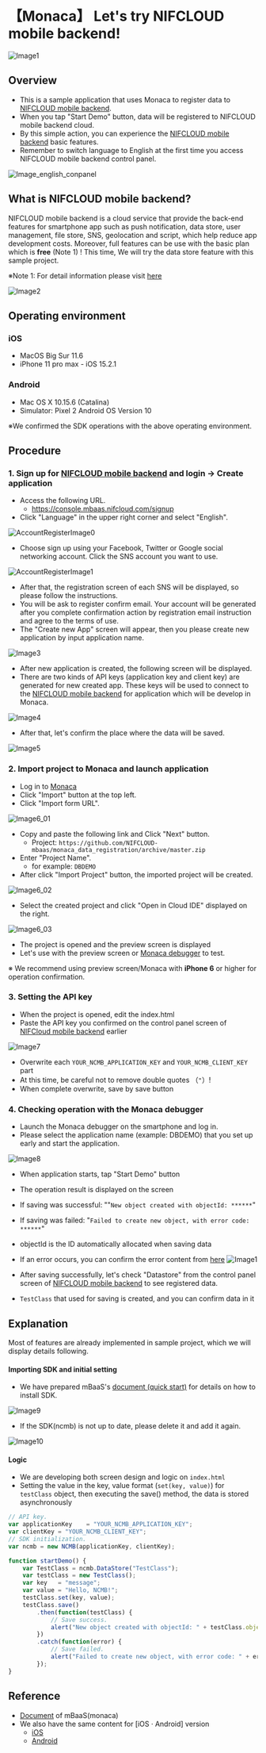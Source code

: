 # 【Monaca】 Let's try NIFCLOUD mobile backend!
![Image1](/readme-img/001_en.png)

<!-- PJ Update 2020/05/07 -->
<!-- JS SDK Ver. 3.0.2 -->

## Overview
* This is a sample application that uses Monaca to register data to [NIFCLOUD mobile backend](https://mbaas.nifcloud.com/en).
* When you tap "Start Demo" button, data will be registered to NIFCLOUD mobile backend cloud.
* By this simple action, you can experience the  [NIFCLOUD mobile backend](https://mbaas.nifcloud.com/en) basic features.
* Remember to switch language to English at the first time you access NIFCLOUD mobile backend control panel.

![Image_english_conpanel](/readme-img/inforblog_engconpane.jpg)

## What is NIFCLOUD mobile backend?
NIFCLOUD mobile backend is a cloud service that provide the back-end features for smartphone app such as push notification, data store, user management, file store, SNS, geolocation and script, which help reduce app development costs. Moreover, full features can be use with the basic plan which is  **free** (Note 1) !
This time, We will try the data store feature with this sample project.

※Note 1: For detail information please visit [here](https://mbaas.nifcloud.com/en)

![Image2](/readme-img/002_en.png)

## Operating environment
### iOS

* MacOS Big Sur 11.6
* iPhone 11 pro max - iOS 15.2.1

### Android

* Mac OS X 10.15.6 (Catalina)
* Simulator: Pixel 2 Android OS Version 10

※We confirmed the SDK operations with the above operating environment.


## Procedure
### 1. Sign up for [NIFCLOUD mobile backend](https://mbaas.nifcloud.com/en) and login → Create application

* Access the following URL.
  * https://console.mbaas.nifcloud.com/signup
* Click "Language" in the upper right corner and select "English".

![AccountRegisterImage0](/readme-img/account_register_001.png)

* Choose sign up using your Facebook, Twitter or Google social networking account. Click the SNS account you want to use.

![AccountRegisterImage1](/readme-img/account_register_002.png)

* After that, the registration screen of each SNS will be displayed, so please follow the instructions.
* You will be ask to register confirm email. Your account will be generated after you complete confirmation action by registration email instruction and agree to the terms of use.
* The "Create new App" screen will appear, then you please create new application by input application name.

![Image3](/readme-img/003_en.png)

* After new application is created, the following screen will be displayed.
* There are two kinds of API keys (application key and client key) are generated for new created app. These keys will be used to connect to the [NIFCLOUD mobile backend](https://mbaas.nifcloud.com/en) for application which will be develop in Monaca.

![Image4](/readme-img/004_en.png)

* After that, let's confirm the place where the data will be saved.

![Image5](/readme-img/005_en.png)

### 2. Import project to Monaca and launch application

* Log in to [Monaca](https://monaca.io/)
* Click "Import" button at the top left.
* Click "Import form URL".

![Image6_01](/readme-img/006_en_01.png)

* Copy and paste the following link and Click "Next" button.
  * Project: `https://github.com/NIFCLOUD-mbaas/monaca_data_registration/archive/master.zip`
* Enter "Project Name".
  * for example: `DBDEMO`
* After click "Import Project" button, the imported project will be created.

![Image6_02](/readme-img/006_en_02.png)

* Select the created project and click "Open in Cloud IDE" displayed on the right.

![Image6_03](/readme-img/006_en_03.png)

* The project is opened and the preview screen is displayed
* Let's use with the preview screen or [Monaca debugger](https://monaca.io/debugger.html) to test.

※ We recommend using preview screen/Monaca with __iPhone 6__ or higher for operation confirmation.

### 3. Setting the API key

* When the project is opened, edit the index.html
* Paste the API key you confirmed on the control panel screen of [NIFCloud mobile backend](https://mbaas.nifcloud.com/en) earlier

![Image7](/readme-img/007_en.png)

* Overwrite each `YOUR_NCMB_APPLICATION_KEY` and `YOUR_NCMB_CLIENT_KEY` part
* At this time, be careful not to remove double quotes （`"`）!
* When complete overwrite, save by save button

### 4. Checking operation with the Monaca debugger
* Launch the Monaca debugger on the smartphone and log in.
* Please select the application name (example: DBDEMO) that you set up early and start the application.

![Image8](/readme-img/008.png)

* When application starts, tap "Start Demo" button
* The operation result is displayed on the screen
* If saving was successful: ""`New object created with objectId: ******`"
* If saving was failed: "`Failed to create new object, with error code: ******`"
* objectId is the ID automatically allocated when saving data
* If an error occurs, you can confirm the error content from [here](https://mbaas.nifcloud.com/doc/current/rest/common/error.html)
![Image1](/readme-img/001_en.png)

* After saving successfully, let's check "Datastore" from the control panel screen of [NIFCLOUD mobile backend](https://mbaas.nifcloud.com/en) to see registered data.
* `TestClass` that used for saving is created, and you can confirm data in it

## Explanation
Most of features are already implemented in sample project, which we will display details following.

#### Importing SDK and initial setting
 * We have prepared mBaaS's [document (quick start)](https://mbaas.nifcloud.com/doc/current/introduction/quickstart_monaca.html) for details on how to install SDK.

![Image9](/readme-img/009_en.png)

* If the SDK(ncmb) is not up to date, please delete it and add it again.

![Image10](/readme-img/010_en.png)

#### Logic
 * We are developing both screen design and logic on `index.html`
 * Setting the value in the key, value format (`set(key, value)`) for `testClass` object, then executing the save() method, the data is stored asynchronously

```javascript
// API key.
var applicationKey    = "YOUR_NCMB_APPLICATION_KEY";
var clientKey = "YOUR_NCMB_CLIENT_KEY";
// SDK initialization.
var ncmb = new NCMB(applicationKey, clientKey);

function startDemo() {
    var TestClass = ncmb.DataStore("TestClass");
    var testClass = new TestClass();
    var key   = "message";
    var value = "Hello, NCMB!";
    testClass.set(key, value);
    testClass.save()
        .then(function(testClass) {
            // Save success.
            alert("New object created with objectId: " + testClass.objectId);
        })
        .catch(function(error) {
            // Save failed.
            alert("Failed to create new object, with error code: " + error.text);
        });
}
```

## Reference
* [Document](https://mbaas.nifcloud.com/doc/current/#/Monaca) of mBaaS(monaca)
* We also have the same content for [iOS · Android] version
  * [iOS](https://github.com/NIFCLOUD-mbaas/iOS-Objective-C_DB_DEMO)
  * [Android](https://github.com/NIFCLOUD-mbaas/android_data_demo)
